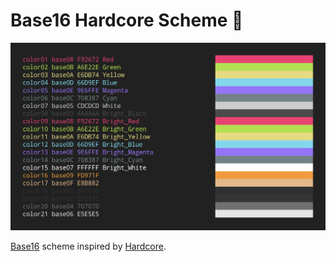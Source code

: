 # Base16 Hardcore Scheme 🌈

![hardcore](preview.png)

[Base16](https://github.com/chriskempson/base16) scheme inspired by [Hardcore](https://github.com/hardcore/iTerm-colors).
